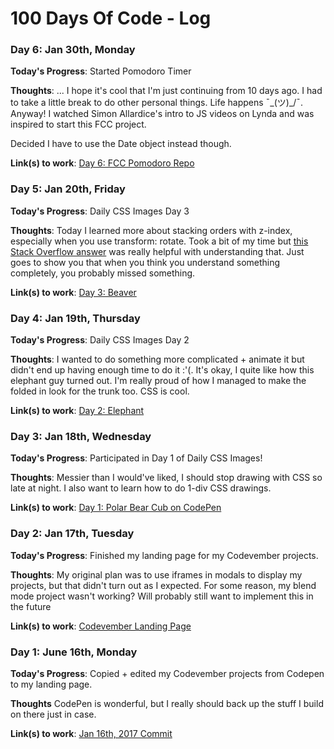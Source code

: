 # 100 Days Of Code - Log

### Day 6: Jan 30th, Monday
**Today's Progress**: Started Pomodoro Timer

**Thoughts**: ... I hope it's cool that I'm just continuing from 10 days ago. I had to take a little break to do other personal things. Life happens ¯\_(ツ)_/¯. Anyway! I watched Simon Allardice's intro to JS videos on Lynda and was inspired to start this FCC project. 

Decided I have to use the Date object instead though. 

**Link(s) to work**: [Day 6: FCC Pomodoro Repo](https://github.com/thelittleblacksmith/fcc-pomodoro)

### Day 5: Jan 20th, Friday

**Today's Progress**: Daily CSS Images Day 3 

**Thoughts**: Today I learned more about stacking orders with z-index, especially when you use transform: rotate. Took a bit of my time but [this Stack Overflow answer](http://stackoverflow.com/questions/20851452/z-index-is-canceled-by-setting-transformrotate) was really helpful with understanding that. Just goes to show you that when you think you understand something completely, you probably missed something. 

**Link(s) to work**: [Day 3: Beaver](http://bit.ly/cssbeaver)

### Day 4: Jan 19th, Thursday

**Today's Progress**: Daily CSS Images Day 2

**Thoughts**: I wanted to do something more complicated + animate it but didn't end up having enough time to do it :'(. It's okay, I quite like how this elephant guy turned out. I'm really proud of how I managed to make the folded in look for the trunk too. CSS is cool.

**Link(s) to work**: [Day 2: Elephant](http://bit.ly/csselephant)

### Day 3: Jan 18th, Wednesday

**Today's Progress**: Participated in Day 1 of Daily CSS Images!

**Thoughts**: Messier than I would've liked, I should stop drawing with CSS so late at night. I also want to learn how to do 1-div CSS drawings.

**Link(s) to work**: [Day 1: Polar Bear Cub on CodePen](http://bit.ly/csspolarbear)


### Day 2: Jan 17th, Tuesday

**Today's Progress**: Finished my landing page for my Codevember projects.

**Thoughts**: My original plan was to use iframes in modals to display my projects, but that didn't turn out as I expected. For some reason, my blend mode project wasn't working? Will probably still want to implement this in the future

**Link(s) to work**: [Codevember Landing Page](https://eina.ca/codevember)


### Day 1: June 16th, Monday

**Today's Progress**: Copied + edited my Codevember projects from Codepen to my landing page.

**Thoughts** CodePen is wonderful, but I really should back up the stuff I build on there just in case. 

**Link(s) to work**: [Jan 16th, 2017 Commit](https://github.com/thelittleblacksmith/codevember/commit/c901e1074c7f5b12f8aa6618312bd1f6e70a061a)

